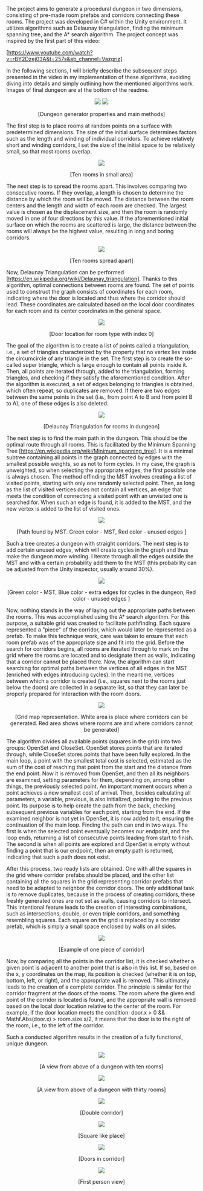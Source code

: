 The project aims to generate a procedural dungeon in two dimensions, consisting of pre-made room prefabs and corridors 
connecting these rooms. The project was developed in C# within the Unity environment. It utilizes
algorithms such as Delaunay triangulation, finding the minimum spanning tree, and the A* search algorithm.
The project concept was inspired by the first part of this video:

[https://www.youtube.com/watch?v=rBY2Dzej03A&t=257s&ab_channel=Vazgriz]

In the following sections, I will briefly describe the subsequent steps presented
in the video in my implementation of these algorithms, avoiding diving into details and simply outlining how the mentioned 
algorithms work. Images of final dungeon are at the bottom of the readme.

<p align="center">
  <img src="https://github.com/Rafiid/Procedurally_generated_dungeon/assets/79717572/d58f6e57-cb0c-427a-bc9b-bb0590d40bcb">
  <img src="https://github.com/Rafiid/Procedurally_generated_dungeon/assets/79717572/f8fa3334-507a-4266-9fed-97eaa0571180">
</p>
<p align="center">[Dungeon generator properties and main methods]</p> 



The first step is to place rooms at random points on a surface with predetermined dimensions. The size of the initial 
surface determines factors such as the length and winding of individual corridors. To achieve relatively
short and winding corridors, I set the size of the initial space to be relatively small, so that most rooms overlap.

<p align="center">
  <img src="https://github.com/Rafiid/Procedurally_generated_dungeon/assets/79717572/77366197-2939-4dd2-ae89-eb24bbacfc40">
</p>

<p align="center">[Ten rooms in small area]</p> 



The next step is to spread the rooms apart. This involves comparing two consecutive rooms. If they overlap, a length is 
chosen to determine the distance by which the room will be moved. The distance between the room
centers and the length and width of each room are checked. The largest value is chosen as the displacement size, and then 
the room is randomly moved in one of four directions by this value. If the aforementioned initial
surface on which the rooms are scattered is large, the distance between the rooms will always be the highest value, 
resulting in long and boring corridors.

<p align="center">
  <img src="https://github.com/Rafiid/Procedurally_generated_dungeon/assets/79717572/21db1b9f-7bae-4f2e-b5dd-f4a38c22dbf7">
</p> 

<p align="center">[Ten rooms spread apart]



Now, Delaunay Triangulation can be performed [https://en.wikipedia.org/wiki/Delaunay_triangulation]. Thanks to this 
algorithm, optimal connections between rooms are found. The set of points used to construct the graph
consists of coordinates for each room, indicating where the door is located and thus where the corridor should lead. These 
coordinates are calculated based on the local door coordinates for each room and its center
coordinates in the general space.

<p align="center">
  <img src="https://github.com/Rafiid/Procedurally_generated_dungeon/assets/79717572/690a2434-d6db-45ea-924f-80de519b3f10">
</p> 

<p align="center">[Door location for room type with index 0]</p> 



The goal of the algorithm is to create a list of points called a triangulation, i.e., a set of triangles characterized by 
the property that no vertex lies inside the circumcircle of any triangle in the set. The first step
is to create the so-called super triangle, which is large enough to contain all points inside it. Then, all points are 
iterated through, added to the triangulation, forming triangles, and checking if they satisfy the
aforementioned condition. After the algorithm is executed, a set of edges belonging to triangles is obtained, which often 
repeat, so duplicates are removed. If there are two edges between the same points in the set
(i.e., from point A to B and from point B to A), one of these edges is also deleted.

<p align="center">
  <img src="https://github.com/Rafiid/Procedurally_generated_dungeon/assets/79717572/82afb300-fca4-4645-9d88-8bd81d56d276">
</p> 

<p align="center">[Delaunay Triangulation for rooms in dungeon]</p> 



The next step is to find the main path in the dungeon. This should be the optimal route through all rooms. This is 
facilitated by the Minimum Spanning Tree [https://en.wikipedia.org/wiki/Minimum_spanning_tree]. 
It is a minimal subtree containing all points in the graph connected by edges with the smallest possible weights, so as not 
to form cycles. In my case, the graph is unweighted, so when selecting the appropriate edges, the
first possible one is always chosen. The method offinding the MST involves creating a list of visited points, starting with 
only one randomly selected point. Then, as long as the list of visited vertices does not contain
all vertices, an edge that meets the condition of connecting a visited point with an unvisited one is searched for. When 
such an edge is found, it is added to the MST, and the new vertex is added to the list of visited ones.


<p align="center">
  <img src="https://github.com/Rafiid/Procedurally_generated_dungeon/assets/79717572/8d363118-d780-4933-8714-351cd5c0cc5c">
</p> 


<p align="center">[Path found by MST. Green color - MST, Red color - unused edges ]</p> 

Such a tree creates a dungeon with straight corridors. The next step is to add certain unused edges, which will create 
cycles in the graph and thus make the dungeon more winding. I iterate through all the edges outside
the MST and with a certain probability add them to the MST (this probability can be adjusted from the Unity inspector, 
usually around 30%).


<p align="center">
  <img src="https://github.com/Rafiid/Procedurally_generated_dungeon/assets/79717572/798ae842-2e6f-47b0-b4dd-54a1c9f601ee">
</p> 

<p align="center">[Green color - MST, Blue color - extra edges for cycles in the dungeon, Red color - unused edges ]</p> 



Now, nothing stands in the way of laying out the appropriate paths between the rooms. This was accomplished using the A* 
search algorithm. For this purpose, a suitable grid was created to facilitate pathfinding.
Each square represented a "piece" of the corridor, which would later be represented as a prefab. To make this technique 
work, care was taken to ensure that each room prefab was of the appropriate size and fit into the grid.
Before the search for corridors begins, all rooms are iterated through to mark on the grid where the rooms are located and 
to designate them as walls, indicating that a corridor cannot be placed there. Now, the algorithm
can start searching for optimal paths between the vertices of all edges in the MST (enriched with edges introducing cycles). 
In the meantime, vertices between which a corridor is created (i.e., squares next to the rooms
just below the doors) are collected in a separate list, so that they can later be properly prepared for interaction with the 
room doors.

<p align="center">
  <img src="https://github.com/Rafiid/Procedurally_generated_dungeon/assets/79717572/1ec20c58-195c-47a4-9747-cac589343e2f">
</p> 

<p align="center">[Grid map representation. White area is place where corridors can be generated. Red area shows where rooms 
are and where corridors cannot be generated]</p> 



The algorithm divides all available points (squares in the grid) into two groups: OpenSet and CloseSet. OpenSet stores 
points that are iterated through, while CloseSet stores points that have been fully explored.
In the main loop, a point with the smallest total cost is selected, estimated as the sum of the cost of reaching that point 
from the start and the distance from the end point. Now it is removed from OpenSet, and then
all its neighbors are examined, setting parameters for them, depending on, among other things, the previously selected 
point. An important moment occurs when a point achieves a new smallest cost of arrival. Then, besides
calculating all parameters, a variable, previous, is also initialized, pointing to the previous point. Its purpose is to 
help create the path from the back, checking subsequent previous variables for each point, starting
from the end. If the examined neighbor is not yet in OpenSet, it is now added to it, ensuring the continuation of the main 
loop. Finding the path can end in two ways. The first is when the selected point eventually
becomes our endpoint, and the loop ends, returning a list of consecutive points leading from start to finish. The second is 
when all points are explored and OpenSet is empty without finding a point that is our
endpoint, then an empty path is returned, indicating that such a path does not exist.

After this process, two ready lists are obtained. One with all the squares in the grid where corridor prefabs should be 
placed, and the other list containing all the squares in the grid representing corridor prefabs
that need to be adapted to neighbor the corridor doors. The only additional task is to remove duplicates, because in the 
process of creating corridors, these freshly generated ones are not set as walls, causing corridors
to intersect. This intentional feature leads to the creation of interesting combinations, such as intersections, double, or 
even triple corridors, and something resembling squares. Each square on the grid is replaced by
a corridor prefab, which is simply a small space enclosed by walls on all sides.

<p align="center">
  <img src="https://github.com/Rafiid/Procedurally_generated_dungeon/assets/79717572/fde6b769-28bb-4c78-b53b-0761dbdfeb97">
</p> 

<p align="center">[Example of one piece of corridor]</p> 

Now, by comparing all the points in the corridor list, it is checked whether a given point is adjacent to another point that 
is also in this list. If so, based on the x, y coordinates on the map, its position is
checked (whether it is on top, bottom, left, or right), and the appropriate wall is removed. This ultimately leads to the 
creation of a complete corridor. The principle is similar for the corridor fragment at the
doors of the rooms. The room where the given end point of the corridor is located is found, and the appropriate wall is 
removed based on the local door location relative to the center of the room. For example,
if the door location meets the condition: door.x > 0 && Mathf.Abs(door.x) > room.size.x/2, it means that the door is to the 
right of the room, i.e., to the left of the corridor.

Such a conducted algorithm results in the creation of a fully functional, unique dungeon.

<p align="center">
  <img src="https://github.com/Rafiid/Procedurally_generated_dungeon/assets/79717572/f69c8b03-0306-4fdb-b552-86d9dc8f778b">
</p> 

<p align="center">[A view from above of a dungeon with ten rooms]</p> 


<p align="center">
  <img src="https://github.com/Rafiid/Procedurally_generated_dungeon/assets/79717572/a5603734-5944-4867-b524-7a09e4a9a902">
</p> 

<p align="center">[A view from above of a dungeon with thirty rooms]</p> 

<p align="center">
  <img src="https://github.com/Rafiid/Procedurally_generated_dungeon/assets/79717572/75688495-d93a-479e-9e44-c6e0bafa774d">
</p> 

<p align="center">[Double corridor]</p> 

<p align="center">
  <img src="https://github.com/Rafiid/Procedurally_generated_dungeon/assets/79717572/5e5b81ed-0ad7-4843-8611-d2edd35e3cc9">
</p> 

<p align="center">[Square like place]</p> 

<p align="center">
  <img src="https://github.com/Rafiid/Procedurally_generated_dungeon/assets/79717572/40d34628-29a4-4c20-9ee7-3c6d227d8525">
</p> 

<p align="center">[Doors in corridor]</p> 

<p align="center">
  <img src="https://github.com/Rafiid/Procedurally_generated_dungeon/assets/79717572/729a7ae6-2b1c-45be-a155-1fd00c9d1a51">
</p> 

<p align="center">[First person view]</p> 

